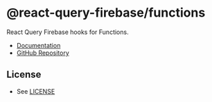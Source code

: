 # @react-query-firebase/functions

React Query Firebase hooks for Functions.

- [Documentation](https://react-query-firebase.invertase.dev/functions)
- [GitHub Repository](https://github.com/invertase/react-query-firebase)

## License

- See [LICENSE](/LICENSE)
